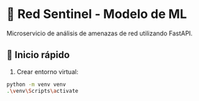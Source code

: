 # 🧠 Red Sentinel - Modelo de ML

Microservicio de análisis de amenazas de red utilizando FastAPI.

## 🚀 Inicio rápido

1. Crear entorno virtual:
```bash
python -m venv venv
.\venv\Scripts\activate